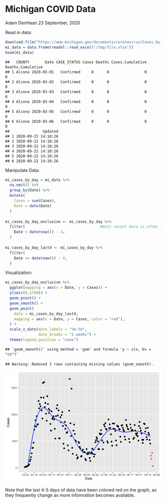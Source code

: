Michigan COVID Data
================
Adam DenHaan
23 September, 2020

Read in data:

``` r
download.file("https://www.michigan.gov/documents/coronavirus/Cases_by_County_and_Date_2020-09-22_703063_7.xlsx", destfile = "/tmp/file.xlsx")
mi_data = data.frame(readxl::read_excel("/tmp/file.xlsx"))
head(mi_data)
```

    ##   COUNTY       Date CASE_STATUS Cases Deaths Cases.Cumulative Deaths.Cumulative
    ## 1 Alcona 2020-03-01   Confirmed     0      0                0                 0
    ## 2 Alcona 2020-03-02   Confirmed     0      0                0                 0
    ## 3 Alcona 2020-03-03   Confirmed     0      0                0                 0
    ## 4 Alcona 2020-03-04   Confirmed     0      0                0                 0
    ## 5 Alcona 2020-03-05   Confirmed     0      0                0                 0
    ## 6 Alcona 2020-03-06   Confirmed     0      0                0                 0
    ##               Updated
    ## 1 2020-09-22 14:10:26
    ## 2 2020-09-22 14:10:26
    ## 3 2020-09-22 14:10:26
    ## 4 2020-09-22 14:10:26
    ## 5 2020-09-22 14:10:26
    ## 6 2020-09-22 14:10:26

Manipulate Data:

``` r
mi_cases_by_day = mi_data %>% 
  na.omit() %>%
  group_by(Date) %>%
  mutate(
    Cases = sum(Cases),
    Date = date(Date)
  ) 

mi_cases_by_day_exclusive <- mi_cases_by_day %>%
  filter(                                  #most recent data is often inaccurate and revised
    Date < date(now()) - 4,
  )

mi_cases_by_day_last4 <- mi_cases_by_day %>%
  filter(                         
    Date >= date(now()) - 4,
  )
```

Visualization:

``` r
mi_cases_by_day_exclusive %>%
  ggplot(mapping = aes(x = Date, y = Cases)) +
  ylim(c(0,1700)) +
  geom_point() + 
  geom_smooth() +
  geom_point(
    data = mi_cases_by_day_last4,
    mapping = aes(x = Date, y = Cases, color = "red"),
  ) +
  scale_x_date(date_labels = "%m-%d",
               date_breaks = "2 weeks") + 
  theme(legend.position = "none")
```

    ## `geom_smooth()` using method = 'gam' and formula 'y ~ s(x, bs = "cs")'

    ## Warning: Removed 2 rows containing missing values (geom_smooth).

![](MiCorona_files/figure-gfm/unnamed-chunk-3-1.png)<!-- -->

Note that the last 4-5 days of data have been colored red on the graph,
as they frequently change as more infomration becomes available.
